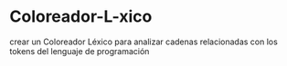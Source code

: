 # Coloreador-L-xico
crear un Coloreador Léxico para analizar cadenas relacionadas con los tokens del lenguaje de programación
